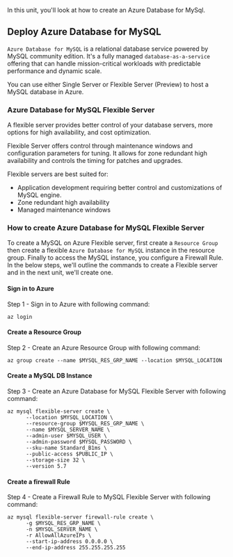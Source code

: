 In this unit, you'll look at how to create an Azure Database for MySql.

## Deploy Azure Database for MySQL

`Azure Database for MySQL` is a relational database service powered by MySQL community edition. It's a fully managed `database-as-a-service` offering that can handle mission-critical workloads with predictable performance and dynamic scale.

You can use either Single Server or Flexible Server (Preview) to host a MySQL database in Azure.

### Azure Database for MySQL Flexible Server

A flexible server provides better control of your database servers, more options for high availability, and cost optimization.

Flexible Server offers control through maintenance windows and configuration parameters for tuning. It allows for zone redundant high availability and controls the timing for patches and upgrades.

Flexible servers are best suited for:

* Application development requiring better control and customizations of MySQL engine.
* Zone redundant high availability
* Managed maintenance windows

### How to create Azure Database for MySQL Flexible Server

To create a MySQL on Azure Flexible server, first create a `Resource Group` then create a flexible `Azure Database for MySQL` instance in the resource group. Finally to access the MySQL instance, you configure a Firewall Rule.
In the below steps, we'll outline the commands to create a Flexible server and in the next unit, we'll create one.

#### Sign in to Azure

Step 1 - Sign in to Azure with following command:

```azurecli
az login
```

#### Create a Resource Group

Step 2 - Create an Azure Resource Group with following command:

```azurecli
az group create --name $MYSQL_RES_GRP_NAME --location $MYSQL_LOCATION
```

#### Create a MySQL DB Instance

Step 3 - Create an Azure Database for MySQL Flexible Server with following command:

```azurecli
az mysql flexible-server create \
      --location $MYSQL_LOCATION \
      --resource-group $MYSQL_RES_GRP_NAME \
      --name $MYSQL_SERVER_NAME \
      --admin-user $MYSQL_USER \
      --admin-password $MYSQL_PASSWORD \
      --sku-name Standard_B1ms \
      --public-access $PUBLIC_IP \
      --storage-size 32 \
      --version 5.7
```

#### Create a firewall Rule

Step 4 - Create a Firewall Rule to MySQL Flexible Server with following command:

```azurecli
az mysql flexible-server firewall-rule create \
      -g $MYSQL_RES_GRP_NAME \
      -n $MYSQL_SERVER_NAME \
      -r AllowAllAzureIPs \
      --start-ip-address 0.0.0.0 \
      --end-ip-address 255.255.255.255
```
